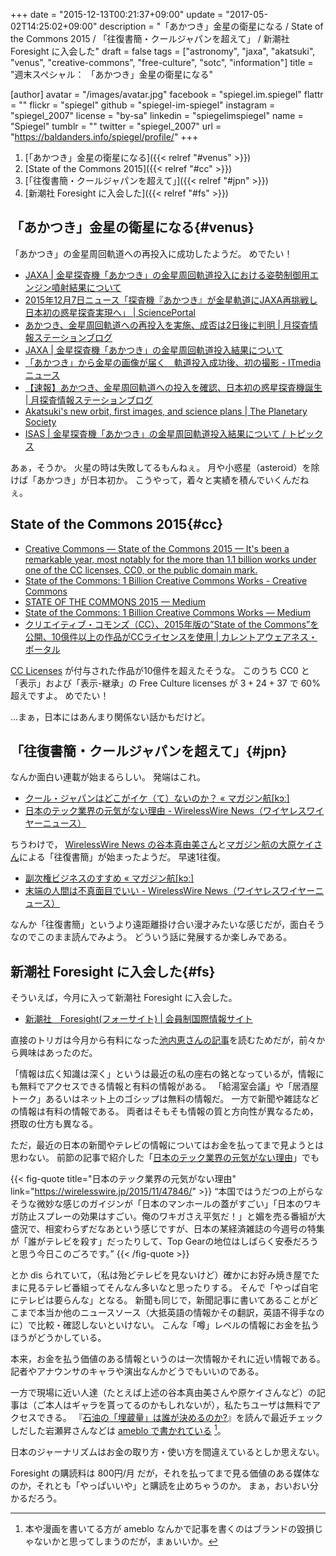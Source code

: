 +++
date = "2015-12-13T00:21:37+09:00"
update = "2017-05-02T14:25:02+09:00"
description = "「あかつき」金星の衛星になる / State of the Commons 2015 / 「往復書簡・クールジャパンを超えて」 / 新潮社 Foresight に入会した"
draft = false
tags = ["astronomy", "jaxa", "akatsuki", "venus", "creative-commons", "free-culture", "sotc", "information"]
title = "週末スペシャル： 「あかつき」金星の衛星になる"

[author]
  avatar = "/images/avatar.jpg"
  facebook = "spiegel.im.spiegel"
  flattr = ""
  flickr = "spiegel"
  github = "spiegel-im-spiegel"
  instagram = "spiegel_2007"
  license = "by-sa"
  linkedin = "spiegelimspiegel"
  name = "Spiegel"
  tumblr = ""
  twitter = "spiegel_2007"
  url = "https://baldanders.info/spiegel/profile/"
+++

1. [「あかつき」金星の衛星になる]({{< relref "#venus" >}})
1. [State of the Commons 2015]({{< relref "#cc" >}})
1. [「往復書簡・クールジャパンを超えて」]({{< relref "#jpn" >}})
1. [新潮社 Foresight に入会した]({{< relref "#fs" >}})

## 「あかつき」金星の衛星になる{#venus}

「あかつき」の金星周回軌道への再投入に成功したようだ。
めでたい！

- [JAXA | 金星探査機「あかつき」の金星周回軌道投入における姿勢制御用エンジン噴射結果について](http://www.jaxa.jp/press/2015/12/20151207_akatsuki_j.html)
- [2015年12月7日ニュース「探査機『あかつき』が金星軌道にJAXA再挑戦し日本初の惑星探査実現へ」 | SciencePortal](http://scienceportal.jst.go.jp/news/newsflash_review/newsflash/2015/12/20151207_02.html)
- [あかつき、金星周回軌道への再投入を実施、成否は2日後に判明 | 月探査情報ステーションブログ](http://moonstation.jp/ja/blog/archives/1941)
- [JAXA | 金星探査機「あかつき」の金星周回軌道投入結果について](http://www.jaxa.jp/press/2015/12/20151209_akatsuki_j.html)
- [「あかつき」から金星の画像が届く　軌道投入成功後、初の撮影 - ITmedia ニュース](http://www.itmedia.co.jp/news/articles/1512/09/news132.html)
- [【速報】あかつき、金星周回軌道への投入を確認、日本初の惑星探査機誕生 | 月探査情報ステーションブログ](http://moonstation.jp/ja/blog/archives/1946)
- [Akatsuki's new orbit, first images, and science plans | The Planetary Society](http://www.planetary.org/blogs/emily-lakdawalla/2015/12091630-akatsukis-new-orbit-first.html)
- [ISAS | 金星探査機「あかつき」の金星周回軌道投入結果について / トピックス](http://www.isas.ac.jp/j/topics/topics/2015/1209.shtml)

あぁ，そうか。
火星の時は失敗してるもんねぇ。
月や小惑星（asteroid）を除けば「あかつき」が日本初か。
こうやって，着々と実績を積んでいくんだねぇ。

## State of the Commons 2015{#cc}

- [Creative Commons — State of the Commons 2015 — It's been a remarkable year, most notably for the more than 1.1 billion works under one of the CC licenses, CC0, or the public domain mark.](https://stateof.creativecommons.org/2015/)
- [State of the Commons: 1 Billion Creative Commons Works - Creative Commons](https://creativecommons.org/weblog/2015/12/08/46651)
- [STATE OF THE COMMONS 2015 — Medium](https://medium.com/@creativecommons/state-of-the-commons-2015-86016ee719c4#.d8hq9r28k)
- [State of the Commons: 1 Billion Creative Commons Works — Medium](https://medium.com/@creativecommons/state-of-the-commons-1-billion-creative-commons-works-82a08592e6dd#.yl7oaj7v9)
- [クリエイティブ・コモンズ（CC）、2015年版の”State of the Commons”を公開、10億件以上の作品がCCライセンスを使用 | カレントアウェアネス・ポータル](http://current.ndl.go.jp/node/30172)

[CC Licenses] が付与された作品が10億件を超えたそうな。
このうち CC0 と「表示」および「表示-継承」の Free Culture licenses が $3 + 24 + 37$ で $60\%$ 超えですよ。
めでたい！

...まぁ，日本にはあんまり関係ない話かもだけど。

[CC Licenses]: https://creativecommons.org/licenses/ "ライセンスについて - Creative Commons"

## 「往復書簡・クールジャパンを超えて」{#jpn}

なんか面白い連載が始まるらしい。
発端はこれ。

- [クール・ジャパンはどこがイケ（て）ないのか？ « マガジン航[kɔː]](http://magazine-k.jp/2015/11/16/beyond-cool-japan/)
- [日本のテック業界の元気がない理由 - WirelessWire News（ワイヤレスワイヤーニュース）](https://wirelesswire.jp/2015/11/47846/)

ちうわけで， [WirelessWire News の谷本真由美さん](https://wirelesswire.jp/author/mayumi_tanimoto/)と[マガジン航の大原ケイさん](http://magazine-k.jp/author/ohara-kay/)による「往復書簡」が始まったようだ。
早速1往復。

- [副次権ビジネスのすすめ « マガジン航[kɔː]](http://magazine-k.jp/2015/12/07/beyond-cool-japan-01/)
- [末端の人間は不真面目でいい - WirelessWire News（ワイヤレスワイヤーニュース）](https://wirelesswire.jp/2015/12/48658/)

なんか「往復書簡」というより遠距離掛け合い漫才みたいな感じだが，面白そうなのでこのまま読んでみよう。
どういう話に発展するか楽しみである。

## 新潮社 Foresight に入会した{#fs}

そういえば，今月に入って新潮社 Foresight に入会した。

- [新潮社　Foresight(フォーサイト) | 会員制国際情報サイト](http://www.fsight.jp/)

直接のトリガは今月から有料になった[池内恵さんの記事](http://www.fsight.jp/category/ikeuchinews)を読むためだが，前々から興味はあったのだ。

「情報は広く知識は深く」というは最近の私の座右の銘となっているが，情報にも無料でアクセスできる情報と有料の情報がある。
「給湯室会議」や「居酒屋トーク」あるいはネット上のゴシップは無料の情報だ。
一方で新聞や雑誌などの情報は有料の情報である。
両者はそもそも情報の質と方向性が異なるため，摂取の仕方も異なる。

ただ，最近の日本の新聞やテレビの情報についてはお金を払ってまで見ようとは思わない。
前節の記事で紹介した「[日本のテック業界の元気がない理由](https://wirelesswire.jp/2015/11/47846/)」でも

{{< fig-quote title="日本のテック業界の元気がない理由" link="https://wirelesswire.jp/2015/11/47846/" >}}
<q>本国ではうだつの上がらなそうな微妙な感じのガイジンが「日本のマンホールの蓋がすごい」「日本のワキガ防止スプレーの効果はすごい。俺のワキガさえ平気だ！」と媚を売る番組が大盛況で、相変わらずだなあという感じですが、日本の某経済雑誌の今週号の特集が「誰がテレビを殺す」だったりして、Top Gearの地位はしばらく安泰だろうと思う今日このごろです。</q>
{{< /fig-quote >}}

とか dis られていて，（私は殆どテレビを見ないけど）確かにお好み焼き屋でたまに見るテレビ番組ってそんなん多いなと思ったりする。
そんで「やっぱ自宅にテレビは要らんな」となる。
新聞も同じで，新聞記事に書いてあることがどこまで本当か他のニュースソース（大抵英語の情報かその翻訳，英語不得手なのに）で比較・確認しないといけない。
こんな「噂」レベルの情報にお金を払うほうがどうかしている。

本来，お金を払う価値のある情報というのは一次情報かそれに近い情報である。
記者やアナウンサのキャラや演出なんかどうでもいいのである。

一方で現場に近い人達（たとえば上述の谷本真由美さんや原ケイさんなど）の記事は（ご本人はギャラを貰ってるのかもしれないが），私たちユーザは無料でアクセスできる。
『[石油の「埋蔵量」は誰が決めるのか?](https://www.amazon.co.jp/exec/obidos/ASIN/B00OT5IZR2/baldandersinf-22/)』を読んで最近チェックしだした岩瀬昇さんなどは [ameblo で書かれている](http://ameblo.jp/nobbypapa/) [^ambl]。

[^ambl]: 本や漫画を書いてる方が ameblo なんかで記事を書くのはブランドの毀損じゃないかと思ってしまうのだが，まぁいいか。

日本のジャーナリズムはお金の取り方・使い方を間違えているとしか思えない。

Foresight の購読料は 800円/月 だが，それを払ってまで見る価値のある媒体なのか，それとも「やっぱいいや」と購読を止めちゃうのか。
まぁ，おいおい分かるだろう。
